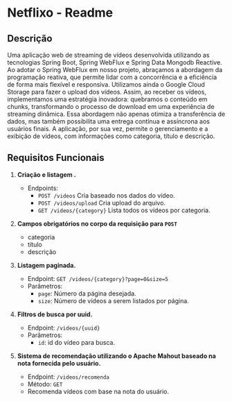 # Netflixo - Readme

## Descrição

Uma aplicação web de streaming de vídeos desenvolvida utilizando as tecnologias Spring Boot, Spring WebFlux e Spring Data Mongodb Reactive.
Ao adotar o Spring WebFlux em nosso projeto, abraçamos a abordagem da programação reativa, que permite lidar com a concorrência e a eficiência de forma mais flexível e responsiva. Utilizamos ainda o Google Cloud Storage para fazer o upload dos vídeos. Assim, ao receber os vídeos, implementamos uma estratégia inovadora: quebramos o conteúdo em chunks, transformando o processo de download em uma experiência de streaming dinâmica. Essa abordagem não apenas otimiza a transferência de dados, mas também possibilita uma entrega contínua e assíncrona aos usuários finais.
A aplicação, por sua vez, permite o gerenciamento e a exibição de vídeos, com informações como categoria, título e descrição.

## Requisitos Funcionais

1. **Criação e listagem .**
    - Endpoints:
        - `POST /videos` Cria baseado nos dados do vídeo.
        - `POST /videos/upload` Cria upload do arquivo.
        - `GET /videos/{category}` Lista todos os vídeos por categoria.

2. **Campos obrigatórios no corpo da requisição para `POST`**
   - categoria
   - título
   - descrição
  
3. **Listagem paginada.**
    - Endpoint: `GET /videos/{category}?page=0&size=5`
    - Parâmetros:
        - `page`: Número da página desejada.
        - `size`: Número de vídeos a serem listados por página.

4. **Filtros de busca por uuid.**
    - Endpoint: `/videos/{uuid}`
    - Parâmetros:
        - `id`: id do vídeo para busca.

5. **Sistema de recomendação utilizando o Apache Mahout baseado na nota fornecida pelo usuário.**
    - Endpoint: `/videos/recomenda`
    - Método: `GET`
    - Recomenda vídeos com base na nota do usuário.

